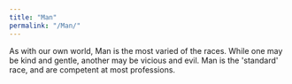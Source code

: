 ```yaml
---
title: "Man"
permalink: "/Man/"
---
```


As with our own world, Man is the most varied of the races. While one
may be kind and gentle, another may be vicious and evil. Man is the
'standard' race, and are competent at most professions.
